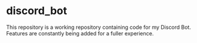 # discord_bot
This repository is a working repository containing code for my Discord Bot. Features are constantly being added for a fuller experience.
